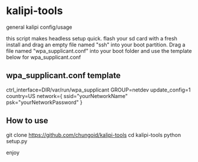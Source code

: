 # kalipi-tools
 general kalipi config/usage

 this script makes headless setup quick. flash your sd card with a fresh install and drag an empty file named "ssh" into your boot partition. Drag a file named "wpa_supplicant.conf" into your boot folder and use the template below for wpa_supplicant.conf

## wpa_supplicant.conf template
 ctrl_interface=DIR/var/run/wpa_supplicant GROUP=netdev
 update_config=1
 country=US
 network={
    ssid="yourNetworkName"
    psk="yourNetworkPassword"
 }

## How to use
git clone https://github.com/chungoid/kalipi-tools
cd kalipi-tools
python setup.py

enjoy

